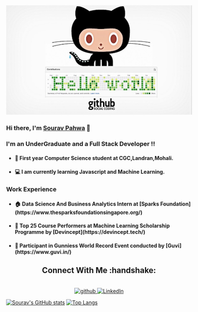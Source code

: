 <img src="https://github.com/Sourav61/Sourav61/blob/master/OIP.jpg" alt="Github Contributions"></img>

#### <h3>Hi there, I'm [Sourav Pahwa](https://sourav61.github.io/progate/) 👋</h3>

#### <h3>I'm an UnderGraduate and a Full Stack Developer !!</h3>

- <h4>🏡 First year Computer Science student at CGC,Landran,Mohali.</h4>
- <h4>💻 I am currently learning Javascript and Machine Learning.</h4>

#### <h3>Work Experience</h3>

- <h4>🏠 Data Science And Business Analytics Intern at [Sparks Foundation](https://www.thesparksfoundationsingapore.org/)</h4>
- <h4>🏢 Top 25 Course Performers at Machine Learning Scholarship Programme by [Devincept](https://devincept.tech/)</h4>
- <h4>🙂 Participant in Gunniess World Record Event conducted by [Guvi](https://www.guvi.in/)</h4>

<h2 align="center">Connect With Me :handshake:</h2>
<p align="center">
<a href="https://github.com/Sourav61">
<br />
<img src="https://camo.githubusercontent.com/b2d1ae072c968dbeaf2232f0e1071ae5a7b218b11caec1ae5c69c10ef370a3cc/68747470733a2f2f696d672e736869656c64732e696f2f62616467652f6769746875622d2532333234323932652e7376673f267374796c653d666f722d7468652d6261646765266c6f676f3d676974687562266c6f676f436f6c6f723d7768697465" alt="github" data-canonical-src="https://img.shields.io/badge/github-%2324292e.svg?&amp;style=for-the-badge&amp;logo=github&amp;logoColor=white" style="max-width:100%;">
</a>

<a href="https://www.linkedin.com/in/sourav-pahwa-93b4041b6/" rel="nofollow">
<img alt="LinkedIn" src="https://camo.githubusercontent.com/8bb7c1de40aadb0d8eede2add7716932344b30235088d239831fe0e884de8f82/68747470733a2f2f696d672e736869656c64732e696f2f62616467652f6c696e6b6564696e2532302d2532333030373742352e7376673f267374796c653d666f722d7468652d6261646765266c6f676f3d6c696e6b6564696e266c6f676f436f6c6f723d7768697465" data-canonical-src="https://img.shields.io/badge/linkedin%20-%230077B5.svg?&amp;style=for-the-badge&amp;logo=linkedin&amp;logoColor=white" style="max-width:100%;">
</a>

[![Sourav's GitHub stats](https://github-readme-stats.vercel.app/api?username=Sourav61&count_private=true&show_icons=true&theme=cobalt)](https://github.com/anuraghazra/github-readme-stats)             [![Top Langs](https://github-readme-stats.vercel.app/api/top-langs/?username=Sourav61&layout=compact)](https://github.com/anuraghazra/github-readme-stats)

 
 

